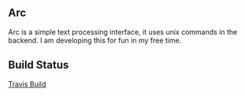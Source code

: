 ## Arc

Arc is a simple text processing interface, it uses unix commands in the backend. I am developing this for fun in my free time.

## Build Status

[Travis Build](https://travis-ci.org/kumarn33/arc)